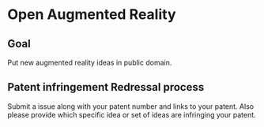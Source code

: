 # Open Augmented Reality

## Goal
Put new augmented reality ideas in public domain.

## Patent infringement Redressal process
Submit a issue along with your patent number and links to your patent. Also please provide which specific idea or set of ideas are infringing your patent.
